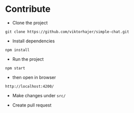 # Contribute

* Clone the project
```
git clone https://github.com/viktorhajer/simple-chat.git
```

* Install dependencies
```
npm install
```

* Run the project
```
npm start
```

* then open in browser
```
http://localhost:4200/
```

* Make changes under `src/`

* Create pull request